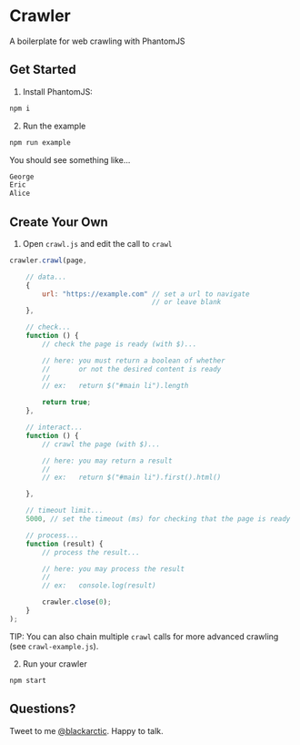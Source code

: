 # Crawler

A boilerplate for web crawling with PhantomJS

## Get Started

1) Install PhantomJS:

```sh
npm i
```

2) Run the example

```sh
npm run example
```

You should see something like...

```sh
George
Eric
Alice
```

## Create Your Own

1) Open `crawl.js` and edit the call to `crawl`

```js
crawler.crawl(page,

    // data...
    {
        url: "https://example.com" // set a url to navigate
                                   // or leave blank
    },

    // check...
    function () {
        // check the page is ready (with $)...

        // here: you must return a boolean of whether
        //       or not the desired content is ready
        //
        // ex:   return $("#main li").length

        return true;
    },

    // interact...
    function () {
        // crawl the page (with $)...

        // here: you may return a result
        //
        // ex:   return $("#main li").first().html()

    },

    // timeout limit...
    5000, // set the timeout (ms) for checking that the page is ready

    // process...
    function (result) {
        // process the result...

        // here: you may process the result
        //
        // ex:   console.log(result)

        crawler.close(0);
    }
);
```

TIP: You can also chain multiple `crawl` calls for more advanced crawling (see `crawl-example.js`).

2) Run your crawler

```sh
npm start
```

## Questions?

Tweet to me [@blackarctic](https://twitter.com/_blackarctic). Happy to talk.